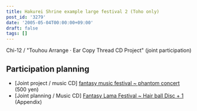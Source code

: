 ```yaml
---
title: Hakurei Shrine example large festival 2 (Toho only)
post_id: '3279'
date: '2005-05-04T00:00:00+09:00'
draft: false
tags: []
---
```


Chi-12 / "Touhou Arrange · Ear Copy Thread CD Project" (joint participation)

## Participation planning

*   \[Joint project / music CD\] [fantasy music festival ~ phantom concert](http://tsubu.s104.xrea.com/thcd/) (500 yen)
*   \[Joint planning / Music CD\] [Fantasy Lama Festival ~ Hair ball Disc + 1](http://lama.danmaq.com/lama/) (Appendix)